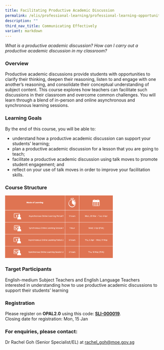 ```yaml
---
title: Facilitating Productive Academic Discussion
permalink: /elis/professional-learning/professional-learning-opportunities/facilitating-academic-discussion/
description: ""
third_nav_title: Communicating Effectively
variant: markdown
---
```

<em>What is a productive academic discussion? 
	How can I carry out a productive academic discussion in my classroom?</em>

### Overview

Productive academic discussions provide students with opportunities to clarify their thinking, deepen their reasoning, listen to and engage with one another’s reasoning, and consolidate their conceptual understanding of subject content. This course explores how teachers can facilitate such discussions in their classroom and overcome common challenges. You will learn through a blend of in-person and online asynchronous and synchronous learning sessions.

### Learning Goals

By the end of this course, you will be able to:

*   understand how a productive academic discussion can support your students’ learning;
*   plan a productive academic discussion for a lesson that you are going to teach;
*   facilitate a productive academic discussion using talk moves to promote student engagement; and
*   reflect on your use of talk moves in order to improve your facilitation skills.

### Course Structure

<img src="/images/course%20structure%202.png" style="width:70%">
		 
### Target Participants

English-medium Subject Teachers and English Language Teachers interested in understanding how to use productive academic discussions to support their students’ learning

### Registration

Please register on&nbsp;**OPAL2.0**&nbsp;using this code:&nbsp;[**SLI-000019**](https://www.opal2.moe.edu.sg/app/learner/detail/course/ac03bad0-8837-4cd7-be16-17caefdfbcb7).  
Closing date for registration: Mon, 15 Jan

### For enquiries, please contact:
Dr Rachel Goh (Senior Specialist/EL) at
<a href="mailto:rachel_goh@moe.gov.sg.">rachel_goh@moe.gov.sg</a>